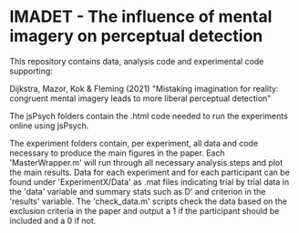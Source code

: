# IMADET - The influence of mental imagery on perceptual detection

This repository contains data, analysis code and experimental code supporting: 

Dijkstra, Mazor, Kok & Fleming (2021) "Mistaking imagination for reality: congruent mental imagery leads to more liberal perceptual detection"

The jsPsych folders contain the .html code needed to run the experiments online using jsPsych. 

The experiment folders contain, per experiment, all data and code necessary to produce the main figures in the paper. 
Each 'MasterWrapper.m' will run through all necessary analysis steps and plot the main results. 
Data for each experiment and for each participant can be found under 'ExperimentX/Data' as .mat files indicating trial by trial data in the 'data' variable and summary stats such as D' and criterion in the 'results' variable.
The 'check_data.m' scripts check the data based on the exclusion criteria in the paper and output a 1 if the participant should be included and a 0 if not. 
